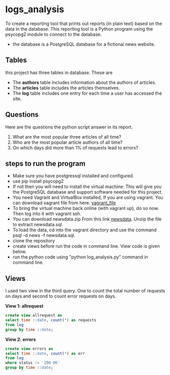 # logs_analysis
To create a reporting tool that prints out reports (in plain text) based on the data in the database. This reporting tool is a Python program using the psycopg2 module to connect to the database.
* the database is a PostgreSQL database for a fictional news website.

## Tables
this project has three tables in database. These are
* The **authors** table includes information about the authors of articles.
* The **articles** table includes the articles themselves.
* The **log** table includes one entry for each time a user has accessed the site.

## Questions
Here are the questions the python script answer in its report.
1. What are the most popular three articles of all time? 
2. Who are the most popular article authors of all time?
3. On which days did more than 1% of requests lead to errors?

## steps to run the program
* Make sure you have postgressql installed and configured.
* use pip install psycopg2
* If not then you will need to install the virtual machine:
  This will give you the PostgreSQL database and support software needed for this project.
* You need Vagrant and VirtualBox installed, If you are using vagrant. You can download vagrant file from here: [vagrant_file](https://github.com/udacity/fullstack-nanodegree-vm/blob/master/vagrant/Vagrantfile)
* To bring the virtual machine back online (with vagrant up), do so now. Then log into it with vagrant ssh.
* You can download newsdata.zip From this link [newsdata](https://d17h27t6h515a5.cloudfront.net/topher/2016/August/57b5f748_newsdata/newsdata.zip). Unzip the file to extract newsdata.sql.
* To load the data, cd into the vagrant directory and use the command psql -d news -f newsdata.sql.
* clone the repository
* create views before run the code in command line. View code is given below.
* run the python code using "python log_analysis.py" command in command line.

## Views
I used two view in the third query. One to count the total number of requests on days
and second to count error requests on days.

**View 1: allrequest**

```sql
create view allrequest as
select time ::date, count(*) as requests
from log
group by time ::date;
```

**View 2: errors**

```sql
create view errors as
select time ::date, count(*) as err
from log
where status != '200 OK'
group by time ::date;
```
